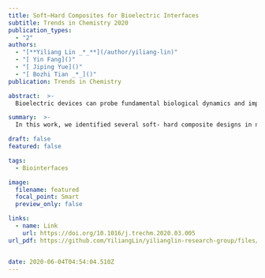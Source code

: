 ```yaml
---
title: Soft–Hard Composites for Bioelectric Interfaces
subtitle: Trends in Chemistry 2020
publication_types:
  - "2"
authors:
  - "[**Yiliang Lin _*_**](/author/yiliang-lin)"
  - "[ Yin Fang]()"
  - "[ Jiping Yue]()"
  - "[ Bozhi Tian _*_]()"
publication: Trends in Chemistry

abstract:  >-
  Bioelectric devices can probe fundamental biological dynamics and improve the lives of human beings. However, direct application of traditional rigid electronics onto soft tissues can cause signal transduction and biocompatibility issues. One common mitigation strategy is the use of soft–hard composites to form more biocompatible interfaces with target cells or tissues. Here, we identify several soft–hard composite designs in naturally occurring systems. We use these designs to categorize the existing bioelectric interfaces and to suggest future opportunities. We discuss the utility of soft–hard composites for a variety of interfaces, such as in vitro and in vivo electronic or optoelectronic sensing and genetic and nongenetic modulation. We end the review by proposing new soft–hard composites for future bioelectric studies.

summary:  >-
  In this work, we identified several soft- hard composite designs in naturally occurring systems, and we use these designs to categorize the existing bioelectric interfaces and to suggest future opportunities in bioelectric studies.

draft: false
featured: false

tags:
  - Biointerfaces

image:
  filename: featured
  focal_point: Smart
  preview_only: false

links:
  - name: Link
    url: https://doi.org/10.1016/j.trechm.2020.03.005
url_pdf: https://github.com/YiliangLin/yilianglin-research-group/files/9957784/Lin.et.al.-.2020.-.Soft.Hard.Composites.for.Bioelectric.Interfaces.pdf


date: 2020-06-04T04:54:04.510Z
---
```

